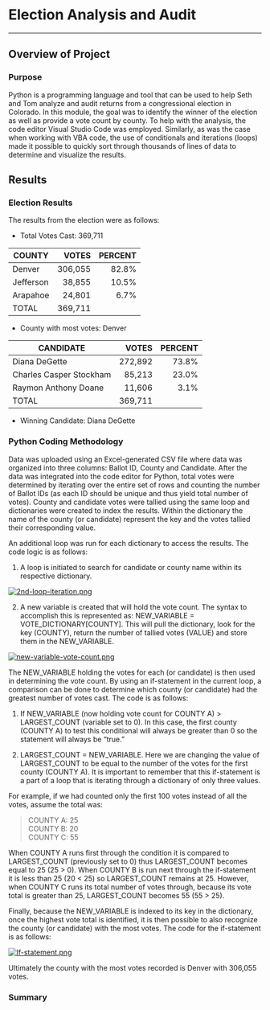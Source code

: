 # Election Analysis and Audit
---
## Overview of Project

### Purpose
Python is a programming language and tool that can be used to help Seth and Tom analyze and audit returns from a congressional election in Colorado. In this module, the goal was to identify the winner of the election as well as provide a vote count by county. To help with the analysis, the code editor Visual Studio Code was employed. Similarly, as was the case when working with VBA code, the use of conditionals and iterations (loops) made it possible to quickly sort through thousands of lines of data to determine and visualize the results.

## Results

### Election Results
The results from the election were as follows:

+ Total Votes Cast: 	369,711  

COUNTY | VOTES | PERCENT 
---|---:|---:
Denver | 306,055 | 82.8%
Jefferson | 38,855 | 10.5%
Arapahoe | 24,801 |	6.7%
TOTAL |	369,711  

+ County with most votes: Denver  

CANDIDATE | VOTES | PERCENT
---|---:|---:
Diana DeGette | 272,892 |	73.8%
Charles Casper Stockham | 85,213	| 23.0%
Raymon Anthony Doane | 11,606	| 3.1%
TOTAL | 369,711  

+ Winning Candidate: Diana DeGette  

### Python Coding Methodology
Data was uploaded using an Excel-generated CSV file where data was organized into three columns: Ballot ID, County and Candidate. After the data was integrated into the code editor for Python, total votes were determined by iterating over the entire set of rows and counting the number of Ballot IDs (as each ID should be unique and thus yield total number of votes). County and candidate votes were tallied using the same loop and dictionaries were created to index the results. Within the dictionary the name of the county (or candidate) represent the key and the votes tallied their corresponding value. 

An additional loop was run for each dictionary to access the results. The code logic is as follows:

1.	A loop is initiated to search for candidate or county name within its respective dictionary.

[![2nd-loop-iteration.png](https://i.postimg.cc/vH7L7Y3C/2nd-loop-iteration.png)](https://postimg.cc/ykdZsHqT)

2.	A new variable is created that will hold the vote count. The syntax to accomplish this is represented as: NEW_VARIABLE = VOTE_DICTIONARY[COUNTY]. This will pull the dictionary, look for the key (COUNTY), return the number of tallied votes (VALUE) and store them in the NEW_VARIABLE.

[![new-variable-vote-count.png](https://i.postimg.cc/MTyvkTMS/new-variable-vote-count.png)](https://postimg.cc/7GZx0qns)

The NEW_VARIABLE holding the votes for each (or candidate) is then used in determining the vote count. By using an if-statement in the current loop, a comparison can be done to determine which county (or candidate) had the greatest number of votes cast. The code is as follows:

1.	If NEW_VARIABLE (now holding vote count for COUNTY A) > LARGEST_COUNT (variable set to 0). In this case, the first county (COUNTY A) to test this conditional will always be greater than 0 so the statement will always be “true.”

3.	LARGEST_COUNT = NEW_VARIABLE.
Here we are changing the value of LARGEST_COUNT to be equal to the number of the votes for the first county (COUNTY A). It is important to remember that this if-statement is a part of a loop that is iterating through a dictionary of only three values. 

For example, if we had counted only the first 100 votes instead of all the votes, assume the total was:  
  
> COUNTY A: 25  
> COUNTY B: 20  
> COUNTY C: 55  

When COUNTY A runs first through the condition it is compared to LARGEST_COUNT (previously set to 0) thus LARGEST_COUNT becomes equal to 25 (25 > 0). When COUNTY B is run next through the if-statement it is less than 25 (20 < 25) so LARGEST_COUNT remains at 25. However, when COUNTY C runs its total number of votes through, because its vote total is greater than 25, LARGEST_COUNT becomes 55 (55 > 25). 

Finally, because the NEW_VARIABLE is indexed to its key in the dictionary, once the highest vote total is identified, it is then possible to also recognize the county (or candidate) with the most votes. The code for the if-statement is as follows:

[![If-statement.png](https://i.postimg.cc/fRJyz5t5/If-statement.png)](https://postimg.cc/jDYtvHhJ)

Ultimately the county with the most votes recorded is Denver with 306,055 votes.

### Summary
